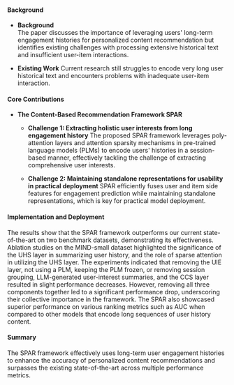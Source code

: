 #### Background
- **Background**       
    The paper discusses the importance of leveraging users' long-term engagement histories for personalized content recommendation but identifies existing challenges with processing extensive historical text and insufficient user-item interactions.

- **Existing Work**
    Current research still struggles to encode very long user historical text and encounters problems with inadequate user-item interaction.

#### Core Contributions
- **The Content-Based Recommendation Framework SPAR**
  - **Challenge 1: Extracting holistic user interests from long engagement history**
    The proposed SPAR framework leverages poly-attention layers and attention sparsity mechanisms in pre-trained language models (PLMs) to encode users' histories in a session-based manner, effectively tackling the challenge of extracting comprehensive user interests.

  - **Challenge 2: Maintaining standalone representations for usability in practical deployment**
    SPAR efficiently fuses user and item side features for engagement prediction while maintaining standalone representations, which is key for practical model deployment.

#### Implementation and Deployment
The results show that the SPAR framework outperforms our current state-of-the-art on two benchmark datasets, demonstrating its effectiveness. Ablation studies on the MIND-small dataset highlighted the significance of the UHS layer in summarizing user history, and the role of sparse attention in utilizing the UHS layer. The experiments indicated that removing the UIE layer, not using a PLM, keeping the PLM frozen, or removing session grouping, LLM-generated user-interest summaries, and the CCS layer resulted in slight performance decreases. However, removing all three components together led to a significant performance drop, underscoring their collective importance in the framework. The SPAR also showcased superior performance on various ranking metrics such as AUC when compared to other models that encode long sequences of user history content.

#### Summary
The SPAR framework effectively uses long-term user engagement histories to enhance the accuracy of personalized content recommendations and surpasses the existing state-of-the-art across multiple performance metrics.